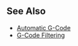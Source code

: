 ## See Also

  - [Automatic G-Code](automatic-g-code.md)
  - [G-Code Filtering](g-code-filtering.md)
